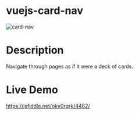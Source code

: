 # vuejs-card-nav

<img src="https://cloud.githubusercontent.com/assets/623790/13297113/aa102460-dafe-11e5-81e7-8c570f7684b6.gif" alt="card-nav">

# Description
Navigate through pages as if it were a deck of cards.

# Live Demo

https://jsfiddle.net/okv0rgrk/4482/
